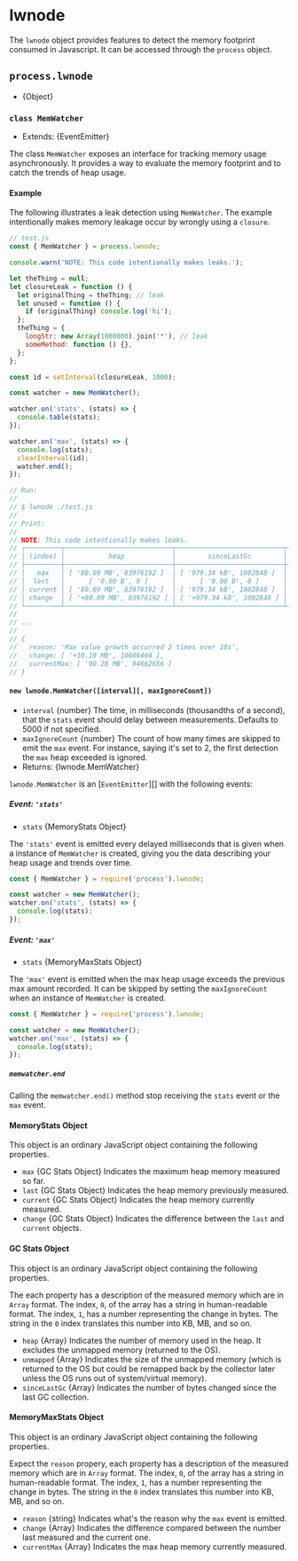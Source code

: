 # lwnode

The `lwnode` object provides features to detect the memory footprint consumed
in Javascript. It can be accessed through the `process` object.

## `process.lwnode`

* {Object}

### `class MemWatcher`

* Extends: {EventEmitter}

The class `MemWatcher` exposes an interface for tracking memory usage
asynchronously. It provides a way to evaluate the memory footprint and to catch
the trends of heap usage.

#### Example

The following illustrates a leak detection using `MemWatcher`. The example
intentionally makes memory leakage occur by wrongly using a `closure`.

```js
// test.js
const { MemWatcher } = process.lwnode;

console.warn('NOTE: This code intentionally makes leaks.');

let theThing = null;
let closureLeak = function () {
  let originalThing = theThing; // leak
  let unused = function () {
    if (originalThing) console.log('hi');
  };
  theThing = {
    longStr: new Array(1000000).join('*'), // leak
    someMethod: function () {},
  };
};

const id = setInterval(closureLeak, 1000);

const watcher = new MemWatcher();

watcher.on('stats', (stats) => {
  console.table(stats);
});

watcher.on('max', (stats) => {
  console.log(stats);
  clearInterval(id);
  watcher.end();
});

// Run:
//
// $ lwnode ./test.js
//
// Print:
//
// NOTE: This code intentionally makes leaks.
// ┌─────────┬───────────────────────────┬───────────────────────────┬───────────────────────────┐
// │ (index) │           heap            │        sinceLastGc        │         unmapped          │
// ├─────────┼───────────────────────────┼───────────────────────────┼───────────────────────────┤
// │   max   │ [ '80.09 MB', 83976192 ]  │ [ '979.34 kB', 1002848 ]  │ [ '46.84 MB', 49115136 ]  │
// │  last   │      [ '0.00 B', 0 ]      │      [ '0.00 B', 0 ]      │      [ '0.00 B', 0 ]      │
// │ current │ [ '80.09 MB', 83976192 ]  │ [ '979.34 kB', 1002848 ]  │ [ '46.84 MB', 49115136 ]  │
// │ change  │ [ '+80.09 MB', 83976192 ] │ [ '+979.34 kB', 1002848 ] │ [ '+46.84 MB', 49115136 ] │
// └─────────┴───────────────────────────┴───────────────────────────┴───────────────────────────┘
//
// ...
//
// {
//   reason: 'Max value growth occurred 2 times over 10s',
//   change: [ '+10.19 MB', 10686464 ],
//   currentMax: [ '90.28 MB', 94662656 ]
// }

```

#### `new lwnode.MemWatcher([interval][, maxIgnoreCount])`

* `interval` {number} The time, in milliseconds (thousandths of a second), that the
`stats` event should delay between measurements. Defaults to 5000 if not
specified.
* `maxIgnoreCount` {number} The count of how many times are skipped to emit the
`max` event. For instance, saying it's set to 2, the first detection the `max`
heap exceeded is ignored.
* Returns: {lwnode.MemWatcher}

`lwnode.MemWatcher` is an [`EventEmitter`][] with the following events:

##### Event: `'stats'`

* `stats` {MemoryStats Object}

The `'stats'` event is emitted every delayed milliseconds that is given when a
instance of `MemWatcher` is created, giving you the data describing your heap
usage and trends over time.

```js
const { MemWatcher } = require('process').lwnode;

const watcher = new MemWatcher();
watcher.on('stats', (stats) => {
  console.log(stats);
});
```

##### Event: `'max'`

* `stats` {MemoryMaxStats Object}

The `'max'` event is emitted when the max heap usage exceeds the previous max
amount recorded. It can be skipped by setting the `maxIgnoreCount` when an
instance of `MemWatcher` is created.

```js
const { MemWatcher } = require('process').lwnode;

const watcher = new MemWatcher();
watcher.on('max', (stats) => {
  console.log(stats);
});
```

##### `memwatcher.end`

Calling the `memwatcher.end()` method stop receiving the `stats` event or the
`max` event.

#### MemoryStats Object

This object is an ordinary JavaScript object containing the following
properties.

* `max` {GC Stats Object} Indicates the maximum heap memory measured so far.
* `last` {GC Stats Object} Indicates the heap memory previously measured.
* `current` {GC Stats Object} Indicates the heap memory currently measured.
* `change` {GC Stats Object} Indicates the difference between the `last` and
`current` objects.

#### GC Stats Object

This object is an ordinary JavaScript object containing the following
properties.

The each property has a description of the measured memory which are in `Array`
format. The index, `0`, of the array has a string in human-readable format. The
index, `1`, has a number representing the change in bytes. The string in the `0`
index translates this number into KB, MB, and so on.

* `heap` {Array} Indicates the number of memory used in the heap. It excludes
the unmapped memory (returned to the OS).
* `unmapped` {Array} Indicates the size of the unmapped memory (which is
returned to the OS but could be remapped back by the collector later unless
the OS runs out of system/virtual memory).
* `sinceLastGc` {Array} Indicates the number of bytes changed since the last
GC collection.

#### MemoryMaxStats Object

This object is an ordinary JavaScript object containing the following
properties.

Expect the `reason` propery, each property has a description of the measured
memory which are in `Array` format. The index, `0`, of the array has a string
in human-readable format. The index, `1`, has a number representing the change
in bytes. The string in the `0` index translates this number into KB, MB, and
so on.

* `reason` {string} Indicates what's the reason why the `max` event is emitted.
* `change` {Array} Indicates the difference compared between the number last
measured and the current one.
* `currentMax` {Array} Indicates the max heap memory currently measured.
